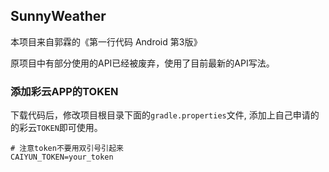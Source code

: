 ## SunnyWeather

本项目来自郭霖的《第一行代码 Android 第3版》

原项目中有部分使用的API已经被废弃，使用了目前最新的API写法。

### 添加彩云APP的TOKEN

下载代码后，修改项目根目录下面的`gradle.properties`文件, 添加上自己申请的的彩云`TOKEN`即可使用。


```properties
# 注意token不要用双引号引起来
CAIYUN_TOKEN=your_token
```

